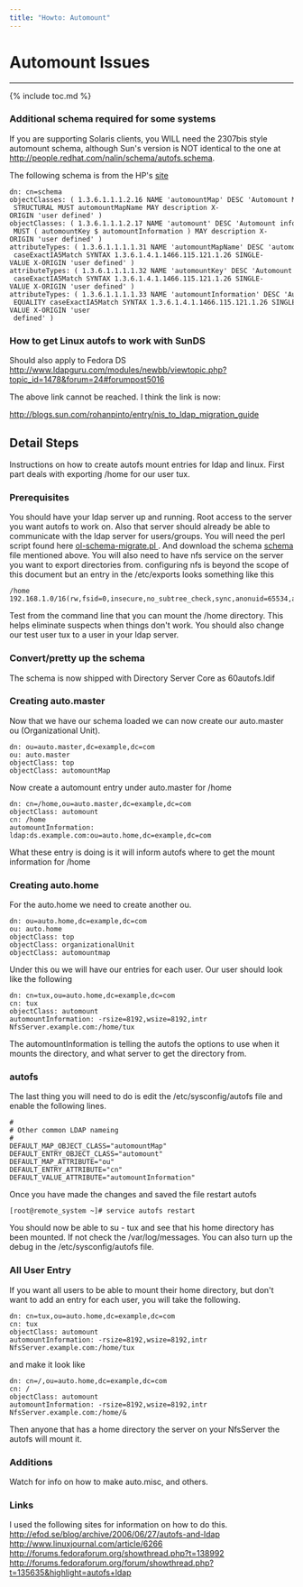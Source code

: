 ```yaml
---
title: "Howto: Automount"
---
```


# Automount Issues
----------------

{% include toc.md %}

### Additional schema required for some systems

If you are supporting Solaris clients, you WILL need the 2307bis style automount schema, although Sun's version is NOT identical to the one at <http://people.redhat.com/nalin/schema/autofs.schema>.

The following schema is from the HP's [site](http://docs.hp.com/en/J4269-90051/ch02s09.html)

    dn: cn=schema
    objectClasses: ( 1.3.6.1.1.1.2.16 NAME 'automountMap' DESC 'Automount Map information' SUP top
     STRUCTURAL MUST automountMapName MAY description X-ORIGIN 'user defined' )
    objectClasses: ( 1.3.6.1.1.1.2.17 NAME 'automount' DESC 'Automount information' SUP top STRUCTURAL
     MUST ( automountKey $ automountInformation ) MAY description X-ORIGIN 'user defined' )
    attributeTypes: ( 1.3.6.1.1.1.1.31 NAME 'automountMapName' DESC 'automount Map Name' EQUALITY
     caseExactIA5Match SYNTAX 1.3.6.1.4.1.1466.115.121.1.26 SINGLE-VALUE X-ORIGIN 'user defined' )
    attributeTypes: ( 1.3.6.1.1.1.1.32 NAME 'automountKey' DESC 'Automount Key value' EQUALITY
     caseExactIA5Match SYNTAX 1.3.6.1.4.1.1466.115.121.1.26 SINGLE-VALUE X-ORIGIN 'user defined' )
    attributeTypes: ( 1.3.6.1.1.1.1.33 NAME 'automountInformation' DESC 'Automount information'
     EQUALITY caseExactIA5Match SYNTAX 1.3.6.1.4.1.1466.115.121.1.26 SINGLE-VALUE X-ORIGIN 'user
     defined' )

### How to get Linux autofs to work with SunDS

Should also apply to Fedora DS
<http://www.ldapguru.com/modules/newbb/viewtopic.php?topic_id=1478&forum=24#forumpost5016>

The above link cannot be reached. I think the link is now:

<http://blogs.sun.com/rohanpinto/entry/nis_to_ldap_migration_guide>

Detail Steps
------------

Instructions on how to create autofs mount entries for ldap and linux. First part deals with exporting /home for our user tux.

### Prerequisites

You should have your ldap server up and running. Root access to the server you want autofs to work on. Also that server should already be able to communicate with the ldap server for users/groups. You will need the perl script found here [ol-schema-migrate.pl ](http://directory.fedoraproject.org/download/ol-schema-migrate.pl). And download the schema [schema](http://people.redhat.com/nalin/schema/autofs.schema) file mentioned above. You will also need to have nfs service on the server you want to export directories from. configuring nfs is beyond the scope of this document but an entry in the /etc/exports looks something like this

    /home 192.168.1.0/16(rw,fsid=0,insecure,no_subtree_check,sync,anonuid=65534,anongid=65534)

Test from the command line that you can mount the /home directory. This helps eliminate suspects when things don't work. You should also change our test user tux to a user in your ldap server.

### Convert/pretty up the schema

The schema is now shipped with Directory Server Core as 60autofs.ldif

### Creating auto.master

Now that we have our schema loaded we can now create our auto.master ou (Organizational Unit).

    dn: ou=auto.master,dc=example,dc=com
    ou: auto.master
    objectClass: top
    objectClass: automountMap

Now create a automount entry under auto.master for /home

    dn: cn=/home,ou=auto.master,dc=example,dc=com
    objectClass: automount
    cn: /home
    automountInformation: ldap:ds.example.com:ou=auto.home,dc=example,dc=com

What these entry is doing is it will inform autofs where to get the mount information for /home

### Creating auto.home

For the auto.home we need to create another ou.

    dn: ou=auto.home,dc=example,dc=com
    ou: auto.home
    objectClass: top
    objectClass: organizationalUnit
    objectClass: automountmap

Under this ou we will have our entries for each user. Our user should look like the following

    dn: cn=tux,ou=auto.home,dc=example,dc=com
    cn: tux
    objectClass: automount
    automountInformation: -rsize=8192,wsize=8192,intr NfsServer.example.com:/home/tux

The automountInformation is telling the autofs the options to use when it mounts the directory, and what server to get the directory from.

### autofs

The last thing you will need to do is edit the /etc/sysconfig/autofs file and enable the following lines.

    #
    # Other common LDAP nameing
    #
    DEFAULT_MAP_OBJECT_CLASS="automountMap"
    DEFAULT_ENTRY_OBJECT_CLASS="automount"
    DEFAULT_MAP_ATTRIBUTE="ou"
    DEFAULT_ENTRY_ATTRIBUTE="cn"
    DEFAULT_VALUE_ATTRIBUTE="automountInformation"

Once you have made the changes and saved the file restart autofs

    [root@remote_system ~]# service autofs restart

You should now be able to su - tux and see that his home directory has been mounted. If not check the /var/log/messages. You can also turn up the debug in the /etc/sysconfig/autofs file.

### All User Entry

If you want all users to be able to mount their home directory, but don't want to add an entry for each user, you will take the following.

    dn: cn=tux,ou=auto.home,dc=example,dc=com
    cn: tux
    objectClass: automount
    automountInformation: -rsize=8192,wsize=8192,intr NfsServer.example.com:/home/tux

and make it look like

    dn: cn=/,ou=auto.home,dc=example,dc=com
    cn: /
    objectClass: automount
    automountInformation: -rsize=8192,wsize=8192,intr NfsServer.example.com:/home/&

Then anyone that has a home directory the server on your NfsServer the autofs will mount it.

### Additions

Watch for info on how to make auto.misc, and others.

### Links

I used the following sites for information on how to do this.
<http://efod.se/blog/archive/2006/06/27/autofs-and-ldap>
<http://www.linuxjournal.com/article/6266>
<http://forums.fedoraforum.org/showthread.php?t=138992>
<http://forums.fedoraforum.org/forum/showthread.php?t=135635&highlight=autofs+ldap>
